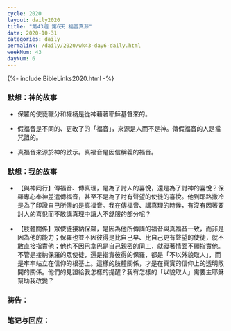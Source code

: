 ```yaml
---
cycle: 2020
layout: daily2020
title: "第43週 第6天 福音真源"
date: 2020-10-31
categories: daily
permalink: /daily/2020/wk43-day6-daily.html
weekNum: 43
dayNum: 6
---
```


{%- include BibleLinks2020.html -%}

### 默想：神的故事 
+ 保羅的使徒職分和權柄是從神藉著耶穌基督來的。

+ 假福音是不同的、更改了的「福音」，來源是人而不是神。傳假福音的人是當咒詛的。

+ 真福音來源於神的啟示。真福音是因信稱義的福音。

### 默想：我的故事
+ 【與神同行】傳福音、傳真理，是為了討人的喜悅，還是為了討神的喜悅？保羅專心奉神差遣傳福音，甚至不是為了討有聲望的使徒的喜悅。他到耶路撒冷是為了印證自己所傳的是真福音。我在傳福音、講真理的時候，有沒有因著要討人的喜悅而不敢講真理中讓人不舒服的部分呢？

+ 【肢體關係】眾使徒接納保羅，是因為他所傳講的福音與真福音一致，而非是因為他的能力；保羅也並不因彼得是比自己早、比自己更有聲望的使徒，就不敢直接指責他；他也不因巴拿巴是自己親密的同工，就礙著情面不願指責他。不管是接納保羅的眾使徒，還是指責彼得的保羅，都是「不以外貌取人」，而是牢牢站立在信仰的根基上。這樣的肢體關係，才是在真實的信仰上的透明敞開的關係。他們的見證給我怎樣的提醒？我有怎樣的「以貌取人」需要主耶穌幫助我改變？

### 祷告：

### 笔记与回应：


